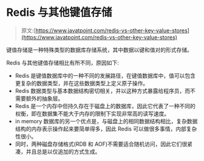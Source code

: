 # Redis 与其他键值存储

> 原文:[https://www.javatpoint.com/redis-vs-other-key-value-stores](https://www.javatpoint.com/redis-vs-other-key-value-stores)

键值存储是一种特殊类型的数据库存储系统，其中数据以键和值对的形式存储。

Redis 与其他键值存储相比有所不同，原因如下:

*   Redis 是键值数据库中的一种不同的发展路径，在键值数据库中，值可以包含更复杂的数据类型，并在这些数据类型上定义原子操作。
*   Redis 数据类型与基本数据结构密切相关，并以这种方式暴露给程序员，而不需要额外的抽象层。
*   Redis 是一个内存中但持久存在于磁盘上的数据库，因此它代表了一种不同的权衡，即在数据集不能大于内存的限制下实现非常高的读写速度。
*   in memory 数据库的另一个优点是，与磁盘上的相同数据结构相比，复杂数据结构的内存表示操作起来要简单得多，因此 Redis 可以做很多事情，内部复杂性很小。
*   同时，两种磁盘存储格式(RDB 和 AOF)不需要适合随机访问，因此它们很紧凑，并且总是以仅追加的方式生成。